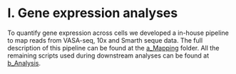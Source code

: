 # I. Gene expression analyses

To quantify gene expression across cells we developed a in-house pipeline to map reads from VASA-seq, 10x and Smarth seque data. The full description of this pipeline can be found at the [a_Mapping](a_Mapping) folder. All the remaining scripts used during downstream analyses can be found at [b_Analysis](b_Analysis).